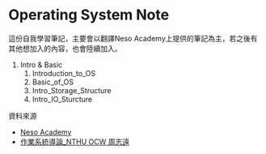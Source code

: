 # Operating System Note

這份自我學習筆記，主要會以翻譯Neso Academy上提供的筆記為主，若之後有其他想加入的內容，也會陸續加入。


1. Intro & Basic
   1. Introduction_to_OS
   2. Basic_of_OS
   3. Intro_Storage_Structure
   4. Intro_IO_Sturcture

資料來源
- [Neso Academy](https://nesoacademy.org/cs/03-operating-system)
- [作業系統導論_NTHU OCW 周志遠](https://www.youtube.com/playlist?list=PL9jciz8qz_zyO55qECi2PD3k6lgxluYEV)
  
